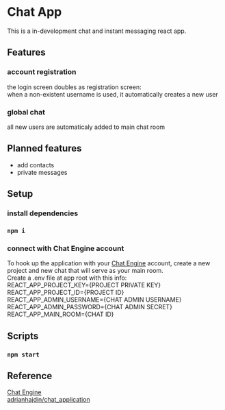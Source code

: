 # Chat App
This is a in-development chat and instant messaging react app.


## Features
### account registration
  the login screen doubles as registration screen:  
  when a non-existent username is used, it automatically creates a new user
### global chat
  all new users are automaticaly added to main chat room

## Planned features
- add contacts
- private messages

## Setup
### install dependencies
### `npm i`

### connect with Chat Engine account
To hook up the application with your [Chat Engine](https://chatengine.io/) account, create a new project and new chat that will serve as your main room.  
Create a .env file at app root with this info:  
REACT_APP_PROJECT_KEY={PROJECT PRIVATE KEY}  
REACT_APP_PROJECT_ID={PROJECT ID}  
REACT_APP_ADMIN_USERNAME={CHAT ADMIN USERNAME}  
REACT_APP_ADMIN_PASSWORD={CHAT ADMIN SECRET}   
REACT_APP_MAIN_ROOM={CHAT ID}  

## Scripts

### `npm start`

## Reference
[Chat Engine](https://chatengine.io/)  
[adrianhajdin/chat_application](https://github.com/adrianhajdin/chat_application)
